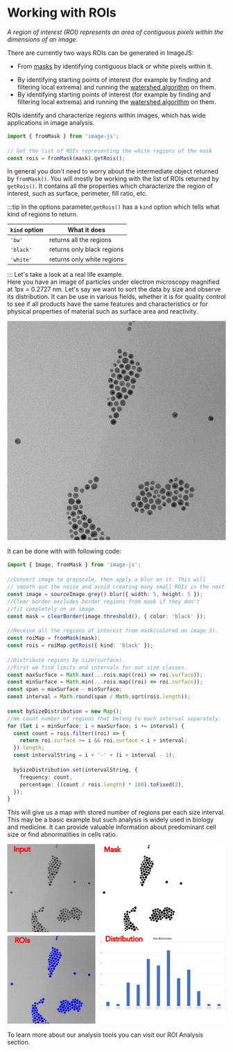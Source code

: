 # Working with ROIs

_A region of interest (ROI) represents an area of contiguous pixels within the dimensions of an image._

There are currently two ways ROIs can be generated in ImageJS:

- From [masks](./working-with-masks.mdx 'internal link on working with mask') by identifying contiguous black or white pixels within it.
<!-- TODO: add links to the relevant sections once they exist -->
- By identifying starting points of interest (for example by finding and filtering local extrema) and running the [watershed algorithm](../features/operations/watershed.md 'internal link on watershed') on them.
- By identifying starting points of interest (for example by finding and filtering local extrema) and running the [watershed algorithm](../features/operations/watershed.md 'internal link on watershed') on them.

ROIs identify and characterize regions within images, which has wide applications in image analysis.

```ts
import { fromMask } from 'image-js';

// Get the list of ROIs representing the white regions of the mask
const rois = fromMask(mask).getRois();
```

In general you don't need to worry about the intermediate object returned by `fromMask()`. You will mostly be working with the list of ROIs returned by `getRois()`. It contains all the properties which characterize the region of interest, such as surface, perimeter, fill ratio, etc.

:::tip
In the options parameter,`getRois()` has a `kind` option which tells what kind of regions to return.

| `kind` option | What it does               |
| ------------- | -------------------------- |
| `'bw'`        | returns all the regions    |
| `'black'`     | returns only black regions |
| `'white'`     | returns only white regions |

:::
Let's take a look at a real life example.  
Here you have an image of particles under electron microscopy magnified at 1px = 0.2727 nm. Let's say we want to sort the data by size and observe its distribution.
It can be use in various fields, whether it is for quality control to see if all products have the same features and characteristics or for physical properties of material such as surface area and reactivity.

![input image](./images/roiImages/inputImage.png)

It can be done with with following code:

```ts
import { Image, fromMask } from 'image-js';

//Convert image to grayscale, then apply a blur on it. This will
// smooth out the noise and avoid creating many small ROIs in the next steps(image 1).
const image = sourceImage.grey().blur({ width: 5, height: 5 });
//Clear border excludes border regions from mask if they don't
//fit completely on an image.
const mask = clearBorder(image.threshold(), { color: 'black' });

//Receive all the regions of interest from mask(colored on image 3).
const roiMap = fromMask(mask);
const rois = roiMap.getRois({ kind: 'black' });

//Distribute regions by size(surface).
//First we find limits and intervals for our size classes.
const maxSurface = Math.max(...rois.map((roi) => roi.surface));
const minSurface = Math.min(...rois.map((roi) => roi.surface));
const span = maxSurface - minSurface;
const interval = Math.round(span / Math.sqrt(rois.length));

const bySizeDistribution = new Map();
//We count number of regions that belong to each interval separately.
for (let i = minSurface; i < maxSurface; i += interval) {
  const count = rois.filter((roi) => {
    return roi.surface >= i && roi.surface < i + interval;
  }).length;
  const intervalString = i + '-' + (i + interval - 1);

  bySizeDistribution.set(intervalString, {
    frequency: count,
    percentage: ((count / rois.length) * 100).toFixed(2),
  });
}
```

This will give us a map with stored number of regions per each size interval. This may be a basic example but such analysis is widely used in biology and medicine. It can provide valuable information about predominant cell size or find abnormalities in cells ratio.

![Combination of images](./images/roiImages/comboImage2.png)

To learn more about our analysis tools you can visit our ROI Analysis section.
